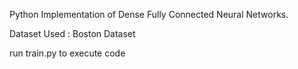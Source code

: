 Python Implementation of Dense Fully Connected Neural Networks. 

Dataset Used : Boston Dataset

run train.py to execute code
